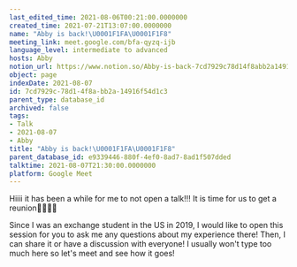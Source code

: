 ```yaml
---
last_edited_time: 2021-08-06T00:21:00.0000000
created_time: 2021-07-21T13:07:00.0000000
name: "Abby is back!\U0001F1FA\U0001F1F8"
meeting_link: meet.google.com/bfa-qyzq-ijb
language_level: intermediate to advanced
hosts: Abby
notion_url: https://www.notion.so/Abby-is-back-7cd7929c78d14f8abb2a14916f54d1c3
object: page
indexDate: 2021-08-07
id: 7cd7929c-78d1-4f8a-bb2a-14916f54d1c3
parent_type: database_id
archived: false
tags:
- Talk
- 2021-08-07
- Abby
title: "Abby is back!\U0001F1FA\U0001F1F8"
parent_database_id: e9339446-880f-4ef0-8ad7-8ad1f507dded
talktime: 2021-08-07T21:30:00.0000000
platform: Google Meet
---
```


Hiiii it has been a while for me to not open a talk!!!
It is time for us to get a reunion🥰🥰👌🏻

Since I was an exchange student in the US in 2019, I would like to open this session for you to ask me any questions about my experience there! Then, I can share it or have a discussion with everyone! I usually won't type too much here so let's meet and see how it goes!








